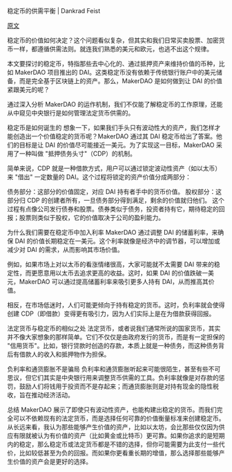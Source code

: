 稳定币的供需平衡 | Dankrad Feist

[原文](https://dankradfeist.de/ethereum/2021/09/27/stablecoins-supply-demand.html)

稳定币的价值如何决定？这个问题看似复杂，但其实和我们日常买卖股票、加密货币一样，都遵循供需法则。就连我们熟悉的美元和欧元，也逃不出这个规律。

本文要探讨的稳定币，特指那些去中心化的、通过抵押资产来维持价值的币种，比如 MakerDAO 项目推出的 DAI。这类稳定币没有依赖于传统银行账户中的美元储备，而是完全基于区块链上的资产。那么，MakerDAO 是如何做到让 DAI 的价值紧跟美元的呢？

通过深入分析 MakerDAO 的运作机制，我们不仅能了解稳定币的工作原理，还能从中窥见中央银行是如何管理法定货币供需的。

稳定币是如何诞生的
想象一下，如果我们手头只有波动性大的资产，我们怎样才能创造出一个价值稳定的货币呢？MakerDAO 通过其 DAI 稳定币给出了答案。他们的目标是让 DAI 的价值尽可能接近一美元。为了实现这一目标，MakerDAO 采用了一种叫做 "抵押债务头寸"（CDP）的机制。

简单来说，CDP 就是一种借款方式，用户可以通过锁定波动性资产（如以太币）来 "借出" 一定数量的 DAI。这个过程将锁定的资产价值分成两部分：

债务部分：这部分的价值固定，对应 DAI 持有者手中的货币价值。
股权部分：这部分归 CDP 的创建者所有，一旦债务部分得到满足，剩余的价值就归他们。
这个过程有点像公司发行债券和股票。债券类似于债务，投资者持有它，期待稳定的回报；股票则类似于股权，它的价值取决于公司的盈利能力。

为什么我们需要在稳定币中加入利率
MakerDAO 通过调整 DAI 的储蓄利率，来确保 DAI 的价值长期稳定在一美元。这个利率就像是经济中的调节器，可以增加或减少对 DAI 的需求，从而影响其市场价值。

例如，如果市场上对以太币的看涨情绪很高，大家可能就不太需要 DAI 带来的稳定性，而更愿意用以太币去追求更高的收益。这时，如果 DAI 的价值跌破一美元，MakerDAO 可以通过提高储蓄利率来吸引更多人持有 DAI，从而推高其价值。

相反，在市场低迷时，人们可能更倾向于持有稳定的货币。这时，负利率就会使得创建 CDP（即借款）变得更有吸引力，因为人们实际上是在为借款获得回报。

法定货币与稳定币的相似之处
法定货币，或者说我们通常所说的国家货币，其实并不像大家想象的那样简单。它们不仅仅是由政府发行的货币，而是有一定担保的 "信用货币"。比如，银行贷款时创造的存款，本质上就是一种债务，而这种债务背后有借款人的收入和抵押物作为担保。

负利率和通货膨胀不是骗局
负利率和通货膨胀听起来可能很陌生，甚至有些不可思议，但它们其实是中央银行用来调整货币供需的工具。负利率就像是对存款的惩罚，鼓励人们将钱用于投资而不是存起来；而通货膨胀则是对持有现金的隐性税收，旨在推动经济活动。

总结
MakerDAO 展示了即使只有波动性资产，也能构建出稳定的货币。而我们完全可以不依赖现有的法定货币，而是选择任何可靠的价值衡量标准来创建稳定币。从长远来看，我认为那些能够产生价值的资产，比如以太坊，会比那些仅仅因为供应有限就被认为有价值的资产（比如黄金或比特币）更可靠。如果你追求的是短期内的稳定，那么稳定币或法定货币都是不错的选择，但你可能需要为此支付一些代价，比如较低甚至为负的回报。而如果你更看重长期的增值，那么选择那些能够产生价值的资产会是更好的选择。
